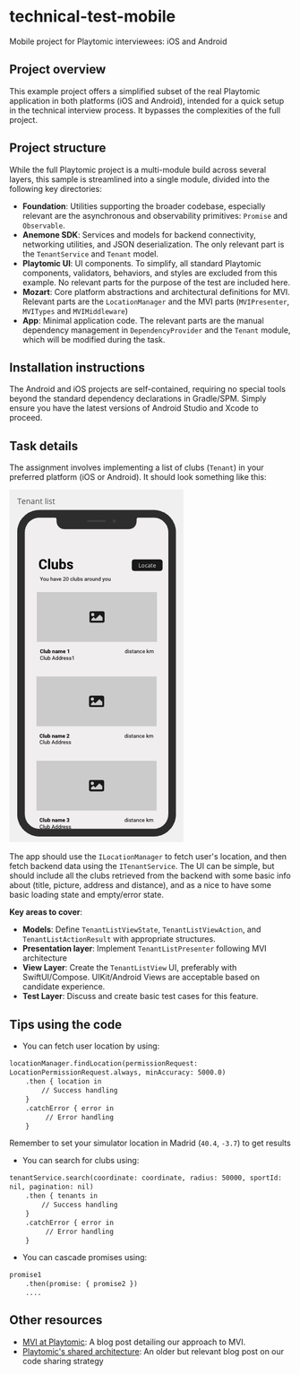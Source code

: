 # technical-test-mobile
Mobile project for Playtomic interviewees: iOS and Android

## Project overview
This example project offers a simplified subset of the real Playtomic application in both platforms (iOS and Android), intended for a quick setup in the technical interview process. It bypasses the complexities of the full project.

## Project structure
While the full Playtomic project is a multi-module build across several layers, this sample is streamlined into a single module, divided into the following key directories:

- **Foundation**: Utilities supporting the broader codebase, especially relevant are the asynchronous and observability primitives: `Promise` and `Observable`.
- **Anemone SDK**: Services and models for backend connectivity, networking utilities, and JSON deserialization. The only relevant part is the `TenantService` and `Tenant` model.
- **Playtomic UI**: UI components. To simplify, all standard Playtomic components, validators, behaviors, and styles are excluded from this example. No relevant parts for the purpose of the test are included here.
- **Mozart**: Core platform abstractions and architectural definitions for MVI. Relevant parts are the `LocationManager` and the MVI parts (`MVIPresenter`, `MVITypes` and `MVIMiddleware`)
- **App**: Minimal application code. The relevant parts are the manual dependency management in `DependencyProvider` and the `Tenant` module, which will be modified during the task.


## Installation instructions

The Android and iOS projects are self-contained, requiring no special tools beyond the standard dependency declarations in Gradle/SPM. Simply ensure you have the latest versions of Android Studio and Xcode to proceed.

## Task details

The assignment involves implementing a list of clubs (`Tenant`) in your preferred platform (iOS or Android). It should look something like this:

![Tenant list wireframe](assets/tenant_list_wireframe.png)


The app should use the `ILocationManager` to fetch user's location, and then fetch backend data using the `ITenantService`. The UI can be simple, but should include all the clubs retrieved from the backend with some basic info about (title, picture, address and distance), and as a nice to have some basic loading state and empty/error state.

**Key areas to cover**:

- **Models**: Define `TenantListViewState`, `TenantListViewAction`, and `TenantListActionResult` with appropriate structures.
- **Presentation layer**: Implement `TenantListPresenter` following MVI architecture
- **View Layer**: Create the `TenantListView` UI, preferably with SwiftUI/Compose. UIKit/Android Views are acceptable based on candidate experience.
- **Test Layer**: Discuss and create basic test cases for this feature.


## Tips using the code

- You can fetch user location by using:

```
locationManager.findLocation(permissionRequest: LocationPermissionRequest.always, minAccuracy: 5000.0)
    .then { location in
        // Success handling
    }
    .catchError { error in
         // Error handling
	} 
```
Remember to set your simulator location in Madrid (`40.4`, `-3.7`) to get results

- You can search for clubs using:

```
tenantService.search(coordinate: coordinate, radius: 50000, sportId: nil, pagination: nil)
	.then { tenants in
        // Success handling
    }
    .catchError { error in
         // Error handling
	} 
```

- You can cascade promises using:

```
promise1
	.then(promise: { promise2 })
	....
```

## Other resources
- [MVI at Playtomic](https://dev.to/playtomic/mvi-at-playtomic-2pea): A blog post detailing our approach to MVI.
- [Playtomic's shared architecture](https://dev.to/playtomic/playtomics-shared-architecture-using-swift-and-kotlin-320b): An older but relevant blog post on our code sharing strategy